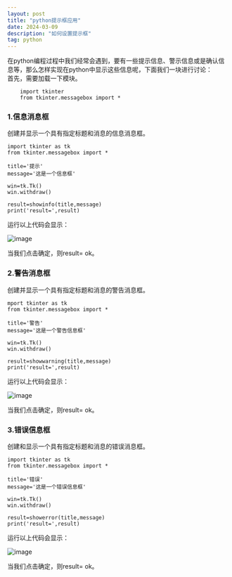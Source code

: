 ```yaml
---
layout: post
title: "python提示框应用"
date: 2024-03-09
description: "如何设置提示框"
tag: python
---  
```

在python编程过程中我们经常会遇到，要有一些提示信息、警示信息或是确认信息等，那么怎样实现在python中显示这些信息呢，下面我们一块进行讨论：  
首先，需要加载一下模块。    
```
    import tkinter  
    from tkinter.messagebox import *      
```
### 1.信息消息框  
创建并显示一个具有指定标题和消息的信息消息框。  
```
import tkinter as tk
from tkinter.messagebox import *

title='提示'
message='这是一个信息框'

win=tk.Tk()
win.withdraw()

result=showinfo(title,message)
print('result=',result)
```
运行以上代码会显示：  

![image](https://github.com/hengdactn/ctnhb.github.io/assets/70909689/5f521104-5b90-45ee-b26f-54d6b4831ff1)    

当我们点击确定，则result= ok。  
### 2.警告消息框  
创建并显示一个具有指定标题和消息的警告消息框。 

```
mport tkinter as tk
from tkinter.messagebox import *

title='警告'
message='这是一个警告信息框'

win=tk.Tk()
win.withdraw()

result=showwarning(title,message)
print('result=',result)
```
运行以上代码会显示：  

![image](https://github.com/hengdactn/ctnhb.github.io/assets/70909689/77d143ae-861f-4153-9345-817927278771)  

当我们点击确定，则result= ok。  

### 3.错误信息框  
创建和显示一个具有指定标题和消息的错误消息框。  

```
import tkinter as tk
from tkinter.messagebox import *

title='错误'
message='这是一个错误信息框'

win=tk.Tk()
win.withdraw()

result=showerror(title,message)
print('result=',result)
```

运行以上代码会显示：  

![image](https://github.com/hengdactn/ctnhb.github.io/assets/70909689/026aab30-3bca-4573-8c1c-e6b950d3ea64)  


当我们点击确定，则result= ok。 





